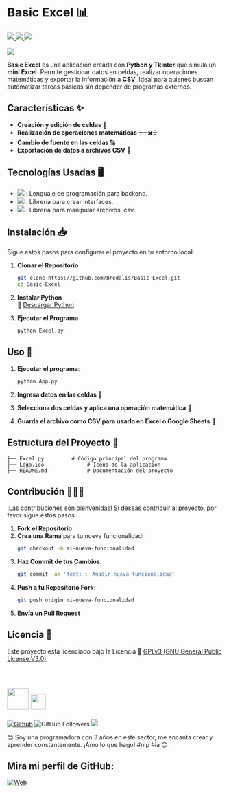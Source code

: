 # **Basic Excel** 📊

<a href="https://www.python.org/downloads/">
  <img src="https://img.shields.io/badge/Python-3776AB?style=for-the-badge&logo=python&logoColor=white">
</a>
<a href="https://docs.python.org/3/library/tkinter.html">
  <img src="https://img.shields.io/badge/Tkinter-ffcc00?style=for-the-badge&logo=python&logoColor=black">
</a>
<a href="https://docs.python.org/3/library/csv.html">
  <img src="https://img.shields.io/badge/CSV-4CAF50?style=for-the-badge&logo=files&logoColor=white">
</a>
<br><br>

<img src="https://i.pinimg.com/236x/54/93/a0/5493a045992e2aa5fb9f7e1d6f45644e.jpg">

**Basic Excel** es una aplicación creada con **Python y Tkinter** que simula un **mini Excel**. Permite gestionar datos en celdas, realizar operaciones matemáticas y exportar la información a **CSV**. Ideal para quienes buscan automatizar tareas básicas sin depender de programas externos.  

## **Características** ✨  

- **Creación y edición de celdas** 📝  
- **Realización de operaciones matemáticas** ➕➖✖️➗  
- **Cambio de fuente en las celdas** 🔠  
- **Exportación de datos a archivos CSV** 📂  

## **Tecnologías Usadas** 🖥

- <img src="https://img.shields.io/badge/Python-52be80"> : Lenguaje de programación para backend.
- <img src="https://img.shields.io/badge/Tkinter-black"> : Librería para crear interfaces.
- <img src="https://img.shields.io/badge/CSV-white"> : Librería para manipular archivos .csv.

## **Instalación** 📥  

Sigue estos pasos para configurar el proyecto en tu entorno local:  

1. **Clonar el Repositorio**  
   ```bash
   git clone https://github.com/Bredalis/Basic-Excel.git
   cd Basic-Excel
   ```  
2. **Instalar Python**  
   📌 [Descargar Python](https://www.python.org/downloads/)  

3. **Ejecutar el Programa**  
   ```bash
   python Excel.py
   ```  

## **Uso** 🔧

1. **Ejecutar el programa**:
    ```bash
    python App.py
    ```

2. **Ingresa datos en las celdas** 📄  
3. **Selecciona dos celdas y aplica una operación matemática** 🔢  
4. **Guarda el archivo como CSV para usarlo en Excel o Google Sheets** 📂  

## **Estructura del Proyecto** 📁

```
├── Excel.py         # Código principal del programa
├── Logo.ico              # Icono de la aplicación
├── README.md             # Documentación del proyecto
```

## **Contribución** 🙋🏻‍♂️

¡Las contribuciones son bienvenidas! Si deseas contribuir al proyecto, por favor sigue estos pasos:

1. **Fork el Repositorio**
2. **Crea una Rama** para tu nueva funcionalidad:
    ```bash
    git checkout -b mi-nueva-funcionalidad
    ```
3. **Haz Commit de tus Cambios**:
    ```bash
    git commit -am 'feat: ✨ Añadir nueva funcionalidad'
    ```
4. **Push a tu Repositorio Fork**:
    ```bash
    git push origin mi-nueva-funcionalidad
    ```
5. **Envía un Pull Request**

## Licencia 📜

Este proyecto está licenciado bajo la Licencia 📜 <a href="https://www.gnu.org/licenses/gpl-3.0.en.html" target="_blank">GPLv3 (GNU General Public License V3.0)</a>.

<br>

## <img src="https://avatars.githubusercontent.com/u/111624948?s=400&u=cd081f79392220d8cd2a22f2a8d5d3b18814350a&v=4" width="50" height="50"> <img src="https://readme-typing-svg.demolab.com?font=Roboto+Slab&color=%23FFFFFF&size=35&center=true&vCenter=true&width=450&duration=1500&pause=1000&lines=Hola,+soy;Bredalis+Gautreaux!" width="auto" height="35"/>
[![Github](https://img.shields.io/github/followers/Bredalis?label=Follow&style=social)](https://github.com/Bredalis)
![GitHub Followers](https://img.shields.io/github/stars/bredalis?style=social)
<a href="https://www.linkedin.com/in/bredalis-gautreaux/" target="_blank">
  <img src="https://img.shields.io/badge/-LinkedIn-blue?style=flat-square&logo=Linkedin&logoColor=white">
</a>

😊 Soy una programadora con 3 años en este sector, me encanta crear y aprender constantemente. ¡Amo lo que hago! #nlp #ia 😊

## Mira mi perfil de GitHub:
[![Web](https://img.shields.io/badge/GitHub-Bredalis-14a1f0?style=for-the-badge&logo=github&logoColor=white&labelColor=101010)](https://github.com/bredalis)

